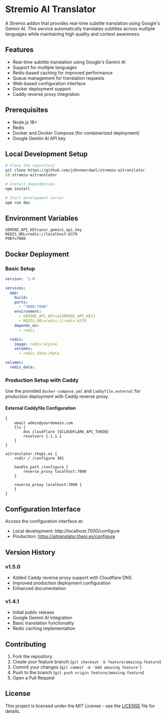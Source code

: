 # Stremio AI Translator

A Stremio addon that provides real-time subtitle translation using Google's Gemini AI. This service automatically translates subtitles across multiple languages while maintaining high quality and context awareness.

## Features

- Real-time subtitle translation using Google's Gemini AI
- Support for multiple languages
- Redis-based caching for improved performance
- Queue management for translation requests
- Web-based configuration interface
- Docker deployment support
- Caddy reverse proxy integration

## Prerequisites

- Node.js 18+
- Redis
- Docker and Docker Compose (for containerized deployment)
- Google Gemini AI API key

## Local Development Setup

```bash
# Clone the repository
git clone https://github.com/johnneerdael/stremio-aitranslator
cd stremio-aitranslator

# Install dependencies
npm install

# Start development server
npm run dev
```

## Environment Variables

```env
GEMINI_API_KEY=your_gemini_api_key
REDIS_URL=redis://localhost:6379
PORT=7000
```

## Docker Deployment

### Basic Setup

```yaml
version: '3.8'

services:
  app:
    build: .
    ports:
      - "7000:7000"
    environment:
      - GEMINI_API_KEY=${GEMINI_API_KEY}
      - REDIS_URL=redis://redis:6379
    depends_on:
      - redis

  redis:
    image: redis:alpine
    volumes:
      - redis_data:/data

volumes:
  redis_data:
```

### Production Setup with Caddy

Use the provided `docker-compose.yml` and `Caddyfile.external` for production deployment with Caddy reverse proxy.

#### External Caddyfile Configuration

```caddyfile
{
    email admin@yourdomain.com
    tls {
        dns cloudflare {$CLOUDFLARE_API_TOKEN}
        resolvers 1.1.1.1
    }
}

aitranslator.thepi.es {
    redir / /configure 301

    handle_path /configure {
        reverse_proxy localhost:7000
    }

    reverse_proxy localhost:7000 {
    }
}
```

## Configuration Interface

Access the configuration interface at:
- Local development: http://localhost:7000/configure
- Production: https://aitranslator.thepi.es/configure

## Version History

### v1.5.0
- Added Caddy reverse proxy support with Cloudflare DNS
- Improved production deployment configuration
- Enhanced documentation

### v1.4.1
- Initial public release
- Google Gemini AI integration
- Basic translation functionality
- Redis caching implementation

## Contributing

1. Fork the repository
2. Create your feature branch (`git checkout -b feature/amazing-feature`)
3. Commit your changes (`git commit -m 'Add amazing feature'`)
4. Push to the branch (`git push origin feature/amazing-feature`)
5. Open a Pull Request

## License

This project is licensed under the MIT License - see the [LICENSE](LICENSE) file for details.
